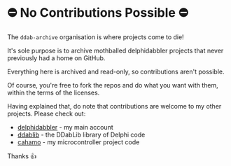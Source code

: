 # ⛔ No Contributions Possible ⛔

The `ddab-archive` organisation is where projects come to die!

It's sole purpose is to archive mothballed delphidabbler projects that never previously had a home on GitHub.

Everything here is archived and read-only, so contributions aren't possible.

Of course, you're free to fork the repos and do what you want with them, within the terms of the licenses.

Having explained that, do note that contributions are welcome to my other projects. Please check out:

* [delphidabbler](https://github.com/delphidabbler) - my main account
* [ddablib](https://github.com/ddablib) - the DDabLib library of Delphi code
* [cahamo](https://github.com/cahamo) - my microcontroller project code

Thanks 👍
